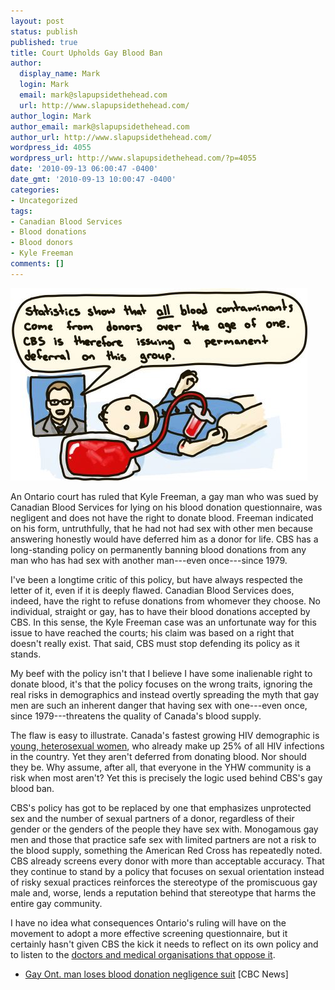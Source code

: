 ```yaml
---
layout: post
status: publish
published: true
title: Court Upholds Gay Blood Ban
author:
  display_name: Mark
  login: Mark
  email: mark@slapupsidethehead.com
  url: http://www.slapupsidethehead.com/
author_login: Mark
author_email: mark@slapupsidethehead.com
author_url: http://www.slapupsidethehead.com/
wordpress_id: 4055
wordpress_url: http://www.slapupsidethehead.com/?p=4055
date: '2010-09-13 06:00:47 -0400'
date_gmt: '2010-09-13 10:00:47 -0400'
categories:
- Uncategorized
tags:
- Canadian Blood Services
- Blood donations
- Blood donors
- Kyle Freeman
comments: []
---
```

![CBS spokesperson says that blood contaminants are highest in donors over the age of 1, and are therefore deferred.](/wp-content/media/2010/09/new-blood-ban-policy.jpg "Baby donations: Disturbing, but safe from STDs!")

An Ontario court has ruled that Kyle Freeman, a gay man who was sued by Canadian Blood Services for lying on his blood donation questionnaire, was negligent and does not have the right to donate blood. Freeman indicated on his form, untruthfully, that he had not had sex with other men because answering honestly would have deferred him as a donor for life. CBS has a long-standing policy on permanently banning blood donations from any man who has had sex with another man---even once---since 1979.

I've been a longtime critic of this policy, but have always respected the letter of it, even if it is deeply flawed. Canadian Blood Services does, indeed, have the right to refuse donations from whomever they choose. No individual, straight or gay, has to have their blood donations accepted by CBS. In this sense, the Kyle Freeman case was an unfortunate way for this issue to have reached the courts; his claim was based on a right that doesn't really exist. That said, CBS must stop defending its policy as it stands.

My beef with the policy isn't that I believe I have some inalienable right to donate blood, it's that the policy focuses on the wrong traits, ignoring the real risks in demographics and instead overtly spreading the myth that gay men are such an inherent danger that having sex with one---even once, since 1979---threatens the quality of Canada's blood supply.

The flaw is easy to illustrate. Canada's fastest growing HIV demographic is [young, heterosexual women](http://www.slapupsidethehead.com/2008/05/russia-reverses-gay-blood-ban-canada-still-lags/ "More statistics than you stat is tics at."), who already make up 25% of all HIV infections in the country. Yet they aren't deferred from donating blood. Nor should they be. Why assume, after all, that everyone in the YHW community is a risk when most aren't? Yet this is precisely the logic used behind CBS's gay blood ban.

CBS's policy has got to be replaced by one that emphasizes unprotected sex and the number of sexual partners of a donor, regardless of their gender or the genders of the people they have sex with. Monogamous gay men and those that practice safe sex with limited partners are not a risk to the blood supply, something the American Red Cross has repeatedly noted. CBS already screens every donor with more than acceptable accuracy. That they continue to stand by a policy that focuses on sexual orientation instead of risky sexual practices reinforces the stereotype of the promiscuous gay male and, worse, lends a reputation behind that stereotype that harms the entire gay community.

I have no idea what consequences Ontario's ruling will have on the movement to adopt a more effective screening questionnaire, but it certainly hasn't given CBS the kick it needs to reflect on its own policy and to listen to the [doctors and medical organisations that oppose it](http://www.slapupsidethehead.com/2010/05/canada-may-allow-gay-blood-donors/ "But what do doctors know about health?").

- [Gay Ont. man loses blood donation negligence suit](http://www.cbc.ca/canada/story/2010/09/09/ontario-court-blood-kyle-freemen-suit-negligent.html) [CBC News]
